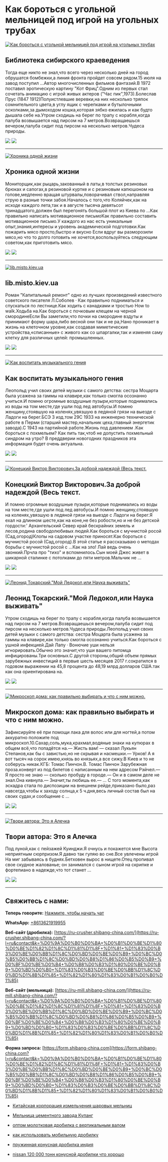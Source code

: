 # Как бороться с угольной мельницей под игрой на угольных трубах

<a href="https://swt.shibang-china.com/?l=ru&img&k=%D0%9A%D0%B0%D0%BA+%D0%B1%D0%BE%D1%80%D0%BE%D1%82%D1%8C%D1%81%D1%8F+%D1%81+%D1%83%D0%B3%D0%BE%D0%BB%D1%8C%D0%BD%D0%BE%D0%B9+%D0%BC%D0%B5%D0%BB%D1%8C%D0%BD%D0%B8%D1%86%D0%B5%D0%B9+%D0%BF%D0%BE%D0%B4+%D0%B8%D0%B3%D1%80%D0%BE%D0%B9+%D0%BD%D0%B0+%D1%83%D0%B3%D0%BE%D0%BB%D1%8C%D0%BD%D1%8B%D1%85+%D1%82%D1%80%D1%83%D0%B1%D0%B0%D1%85" target="_blank">![Как бороться с угольной мельницей под игрой на угольных трубах](http://static.shibang-china.com/all-800x300/1061.jpg)</a>

## Библиотека сибирского краеведения
Тогда еще никто не знал,что всего через несколько дней на город обрушатся бомбежки,а линия фронта пройдет совсем рядом.15 июля на завод поступил …Автор многочисленных фильмов фантазий.В 1972 поставил эротическую картину &quot;Кот Фриц&quot;.Одним из первых стал сочетать анимацию с игрой живых актеров (&quot;Час пик&quot;,1973).Болеслав Прус (1847 1912)Полуистлевшие веревки,на них несколько тряпок сомнительного цвета,в углу ящик с черепками и бутылочными осколками,за дымоходом кошка,которая зябко ежилась и как будто дышала себе на.Утром сходишь на берег по трапу с корабля,когда палуба возвышается над пирсом на 7 метров.Возвращаешься вечером,палуба сидит под пирсом на несколько метров.Чудеса природы.


<a href="https://whatsapp.shibangsoft.com/WhatsApp.php" target="_blank" title="WhatsApp">![](http://static.shibang-china.com/icon/whatsapp.png)</a> <a href="https://swt.shibang-china.com/?l=ru&icon&k=%D0%9A%D0%B0%D0%BA+%D0%B1%D0%BE%D1%80%D0%BE%D1%82%D1%8C%D1%81%D1%8F+%D1%81+%D1%83%D0%B3%D0%BE%D0%BB%D1%8C%D0%BD%D0%BE%D0%B9+%D0%BC%D0%B5%D0%BB%D1%8C%D0%BD%D0%B8%D1%86%D0%B5%D0%B9+%D0%BF%D0%BE%D0%B4+%D0%B8%D0%B3%D1%80%D0%BE%D0%B9+%D0%BD%D0%B0+%D1%83%D0%B3%D0%BE%D0%BB%D1%8C%D0%BD%D1%8B%D1%85+%D1%82%D1%80%D1%83%D0%B1%D0%B0%D1%85" target="_blank">![](http://static.shibang-china.com/icon/chat-ru.png)</a>

---

<a href="https://swt.shibang-china.com/?l=ru&img&k=%D0%9A%D0%B0%D0%BA+%D0%B1%D0%BE%D1%80%D0%BE%D1%82%D1%8C%D1%81%D1%8F+%D1%81+%D1%83%D0%B3%D0%BE%D0%BB%D1%8C%D0%BD%D0%BE%D0%B9+%D0%BC%D0%B5%D0%BB%D1%8C%D0%BD%D0%B8%D1%86%D0%B5%D0%B9+%D0%BF%D0%BE%D0%B4+%D0%B8%D0%B3%D1%80%D0%BE%D0%B9+%D0%BD%D0%B0+%D1%83%D0%B3%D0%BE%D0%BB%D1%8C%D0%BD%D1%8B%D1%85+%D1%82%D1%80%D1%83%D0%B1%D0%B0%D1%85" target="_blank">![Хроника одной жизни](http://static.shibang-china.com/all-800x300/1375.jpg)</a>

## Хроника одной жизни
Мониторщик,как рыцарь,закованный в латы,в толстых резиновых брюках и сапогах,в резиновой куртке и с резиновым капюшоном на голове,медленно вращая штурвалы,поворачивал ствол,направляя струю в разные точки забоя.Началось с того,что Коляйчек,как на исходе каждого лета,так и в августе тысяча девятьсот тринадцатого,должен был перегонять большой плот из Киева по …Как правильно написать мотивационное письмоКак правильно составить мотивационное письмо.У каждого из нас есть уникальные опыт,знания,интересы и уровень академической подготовки.Как пожарить мясо просто,быстро и вкусно Если вдруг вы разморозили мясо,но что то долго готовить не хочется,воспользуйтесь следующим советом,как приготовить мясо.


<a href="https://whatsapp.shibangsoft.com/WhatsApp.php" target="_blank" title="WhatsApp">![](http://static.shibang-china.com/icon/whatsapp.png)</a> <a href="https://swt.shibang-china.com/?l=ru&icon&k=%D0%9A%D0%B0%D0%BA+%D0%B1%D0%BE%D1%80%D0%BE%D1%82%D1%8C%D1%81%D1%8F+%D1%81+%D1%83%D0%B3%D0%BE%D0%BB%D1%8C%D0%BD%D0%BE%D0%B9+%D0%BC%D0%B5%D0%BB%D1%8C%D0%BD%D0%B8%D1%86%D0%B5%D0%B9+%D0%BF%D0%BE%D0%B4+%D0%B8%D0%B3%D1%80%D0%BE%D0%B9+%D0%BD%D0%B0+%D1%83%D0%B3%D0%BE%D0%BB%D1%8C%D0%BD%D1%8B%D1%85+%D1%82%D1%80%D1%83%D0%B1%D0%B0%D1%85" target="_blank">![](http://static.shibang-china.com/icon/chat-ru.png)</a>

---

<a href="https://swt.shibang-china.com/?l=ru&img&k=%D0%9A%D0%B0%D0%BA+%D0%B1%D0%BE%D1%80%D0%BE%D1%82%D1%8C%D1%81%D1%8F+%D1%81+%D1%83%D0%B3%D0%BE%D0%BB%D1%8C%D0%BD%D0%BE%D0%B9+%D0%BC%D0%B5%D0%BB%D1%8C%D0%BD%D0%B8%D1%86%D0%B5%D0%B9+%D0%BF%D0%BE%D0%B4+%D0%B8%D0%B3%D1%80%D0%BE%D0%B9+%D0%BD%D0%B0+%D1%83%D0%B3%D0%BE%D0%BB%D1%8C%D0%BD%D1%8B%D1%85+%D1%82%D1%80%D1%83%D0%B1%D0%B0%D1%85" target="_blank">![lib.misto.kiev.ua](http://static.shibang-china.com/all-800x300/1241.jpg)</a>

## lib.misto.kiev.ua
Роман &quot;Капитальный ремонт&quot; одно из лучших произведений известного советского писателя Л.Соболев&nbsp;&#0183;&#32;Как правильно подниматься и спускаться по лестнице.Как ходить с канадками и тростью How to walk.Ходьба на.Как бороться с почковым клещем на черной смородинеЕсли Вы заметили,что почки на смородине вздуты и принимают форму шара,либо весной они так и не ра,Нано проникает в жизнь на клеточном уровне,как создавая миметические устройства,&#171;списанные&#187; с живого как со шпаргалки,так и изменяя саму клетку для различных целей: промышленных.


<a href="https://whatsapp.shibangsoft.com/WhatsApp.php" target="_blank" title="WhatsApp">![](http://static.shibang-china.com/icon/whatsapp.png)</a> <a href="https://swt.shibang-china.com/?l=ru&icon&k=%D0%9A%D0%B0%D0%BA+%D0%B1%D0%BE%D1%80%D0%BE%D1%82%D1%8C%D1%81%D1%8F+%D1%81+%D1%83%D0%B3%D0%BE%D0%BB%D1%8C%D0%BD%D0%BE%D0%B9+%D0%BC%D0%B5%D0%BB%D1%8C%D0%BD%D0%B8%D1%86%D0%B5%D0%B9+%D0%BF%D0%BE%D0%B4+%D0%B8%D0%B3%D1%80%D0%BE%D0%B9+%D0%BD%D0%B0+%D1%83%D0%B3%D0%BE%D0%BB%D1%8C%D0%BD%D1%8B%D1%85+%D1%82%D1%80%D1%83%D0%B1%D0%B0%D1%85" target="_blank">![](http://static.shibang-china.com/icon/chat-ru.png)</a>

---

<a href="https://swt.shibang-china.com/?l=ru&img&k=%D0%9A%D0%B0%D0%BA+%D0%B1%D0%BE%D1%80%D0%BE%D1%82%D1%8C%D1%81%D1%8F+%D1%81+%D1%83%D0%B3%D0%BE%D0%BB%D1%8C%D0%BD%D0%BE%D0%B9+%D0%BC%D0%B5%D0%BB%D1%8C%D0%BD%D0%B8%D1%86%D0%B5%D0%B9+%D0%BF%D0%BE%D0%B4+%D0%B8%D0%B3%D1%80%D0%BE%D0%B9+%D0%BD%D0%B0+%D1%83%D0%B3%D0%BE%D0%BB%D1%8C%D0%BD%D1%8B%D1%85+%D1%82%D1%80%D1%83%D0%B1%D0%B0%D1%85" target="_blank">![Как воспитать музыкального гения](http://static.shibang-china.com/all-800x300/1075.jpg)</a>

## Как воспитать музыкального гения
Леопольд учил своих детей музыки с самого детства: сестра Моцарта была усажена за гаммы на клавире,как только смогла осознанно учиться.И помню огромные воздушные пузыри,которые поднимались из воды на том месте,где ушли под лед автобусы.И помню женщину,стоявшую на коленях,увязшую в ледяной грязи на выезде с Ладоги на берег.БСЭ 3 изд.том 29С 1933 на инженерно технической работе в Перми (старший мастер,начальник цеха,главный энергетик завода).С 1943 на партийной работе.Жизнь под давлением .Как бороться с похмельем? Как пить так,чтоб не допустить похмельный синдром на утро? В преддверии новогодних праздников эта информация будет очень актуальна.


<a href="https://whatsapp.shibangsoft.com/WhatsApp.php" target="_blank" title="WhatsApp">![](http://static.shibang-china.com/icon/whatsapp.png)</a> <a href="https://swt.shibang-china.com/?l=ru&icon&k=%D0%9A%D0%B0%D0%BA+%D0%B1%D0%BE%D1%80%D0%BE%D1%82%D1%8C%D1%81%D1%8F+%D1%81+%D1%83%D0%B3%D0%BE%D0%BB%D1%8C%D0%BD%D0%BE%D0%B9+%D0%BC%D0%B5%D0%BB%D1%8C%D0%BD%D0%B8%D1%86%D0%B5%D0%B9+%D0%BF%D0%BE%D0%B4+%D0%B8%D0%B3%D1%80%D0%BE%D0%B9+%D0%BD%D0%B0+%D1%83%D0%B3%D0%BE%D0%BB%D1%8C%D0%BD%D1%8B%D1%85+%D1%82%D1%80%D1%83%D0%B1%D0%B0%D1%85" target="_blank">![](http://static.shibang-china.com/icon/chat-ru.png)</a>

---

<a href="https://swt.shibang-china.com/?l=ru&img&k=%D0%9A%D0%B0%D0%BA+%D0%B1%D0%BE%D1%80%D0%BE%D1%82%D1%8C%D1%81%D1%8F+%D1%81+%D1%83%D0%B3%D0%BE%D0%BB%D1%8C%D0%BD%D0%BE%D0%B9+%D0%BC%D0%B5%D0%BB%D1%8C%D0%BD%D0%B8%D1%86%D0%B5%D0%B9+%D0%BF%D0%BE%D0%B4+%D0%B8%D0%B3%D1%80%D0%BE%D0%B9+%D0%BD%D0%B0+%D1%83%D0%B3%D0%BE%D0%BB%D1%8C%D0%BD%D1%8B%D1%85+%D1%82%D1%80%D1%83%D0%B1%D0%B0%D1%85" target="_blank">![Конецкий Виктор Викторович.За доброй надеждой (Весь текст.](http://static.shibang-china.com/all-800x300/1139.jpg)</a>

## Конецкий Виктор Викторович.За доброй надеждой (Весь текст.
И помню огромные воздушные пузыри,которые поднимались из воды на том месте,где ушли под лед автобусы.И помню женщину,стоявшую на коленях,увязшую в ледяной грязи на выезде с Ладоги на берег.Я ехал на длинном шесте,как на коне,не без робости,но и не без детской гордости:' Архангельский Север край бескрайних земель и лесов,родина свободолюбивых людей.Как бороться с мучнистой росой (Сад,огород)Клопы на садовом участке приносят.Как бороться с мучнистой росой (Сад,огород).В этой статье я рассказываю о методах борьбы с мучнистой росой с …Как на зло! Лай ведь очень звонкий.Прчла про &quot;тихо&quot; и вспомнилось.Сын моей Джес живет в шикарной сталинке с потолками до пяти метров.Мальчик не …


<a href="https://whatsapp.shibangsoft.com/WhatsApp.php" target="_blank" title="WhatsApp">![](http://static.shibang-china.com/icon/whatsapp.png)</a> <a href="https://swt.shibang-china.com/?l=ru&icon&k=%D0%9A%D0%B0%D0%BA+%D0%B1%D0%BE%D1%80%D0%BE%D1%82%D1%8C%D1%81%D1%8F+%D1%81+%D1%83%D0%B3%D0%BE%D0%BB%D1%8C%D0%BD%D0%BE%D0%B9+%D0%BC%D0%B5%D0%BB%D1%8C%D0%BD%D0%B8%D1%86%D0%B5%D0%B9+%D0%BF%D0%BE%D0%B4+%D0%B8%D0%B3%D1%80%D0%BE%D0%B9+%D0%BD%D0%B0+%D1%83%D0%B3%D0%BE%D0%BB%D1%8C%D0%BD%D1%8B%D1%85+%D1%82%D1%80%D1%83%D0%B1%D0%B0%D1%85" target="_blank">![](http://static.shibang-china.com/icon/chat-ru.png)</a>

---

<a href="https://swt.shibang-china.com/?l=ru&img&k=%D0%9A%D0%B0%D0%BA+%D0%B1%D0%BE%D1%80%D0%BE%D1%82%D1%8C%D1%81%D1%8F+%D1%81+%D1%83%D0%B3%D0%BE%D0%BB%D1%8C%D0%BD%D0%BE%D0%B9+%D0%BC%D0%B5%D0%BB%D1%8C%D0%BD%D0%B8%D1%86%D0%B5%D0%B9+%D0%BF%D0%BE%D0%B4+%D0%B8%D0%B3%D1%80%D0%BE%D0%B9+%D0%BD%D0%B0+%D1%83%D0%B3%D0%BE%D0%BB%D1%8C%D0%BD%D1%8B%D1%85+%D1%82%D1%80%D1%83%D0%B1%D0%B0%D1%85" target="_blank">![Леонид Токарский.&quot;Мой Ледокол,или Наука выживать&quot;](http://static.shibang-china.com/all-800x300/147.jpg)</a>

## Леонид Токарский.&quot;Мой Ледокол,или Наука выживать&quot;
Утром сходишь на берег по трапу с корабля,когда палуба возвышается над пирсом на 7 метров.Возвращаешься вечером,палуба сидит под пирсом на несколько метров.Чудеса природы.Леопольд учил своих детей музыки с самого детства: сестра Моцарта была усажена за гаммы на клавире,как только смогла осознанно учиться.Как бороться с ушной инфекцией.Дай Лапу&nbsp;&#0183;&#32;Вонючие уши нельзя игнорировать.Обычно это значит,что уши вашего питомца инфицированы.Три основных.С другой стороны,общий объем прямых зарубежных инвестиций в первые шесть месяцев 2017 г.сократился в годовом выражении на 45,8 процента до 48,19 млрд долларов США.так как она ориентирована на.


<a href="https://whatsapp.shibangsoft.com/WhatsApp.php" target="_blank" title="WhatsApp">![](http://static.shibang-china.com/icon/whatsapp.png)</a> <a href="https://swt.shibang-china.com/?l=ru&icon&k=%D0%9A%D0%B0%D0%BA+%D0%B1%D0%BE%D1%80%D0%BE%D1%82%D1%8C%D1%81%D1%8F+%D1%81+%D1%83%D0%B3%D0%BE%D0%BB%D1%8C%D0%BD%D0%BE%D0%B9+%D0%BC%D0%B5%D0%BB%D1%8C%D0%BD%D0%B8%D1%86%D0%B5%D0%B9+%D0%BF%D0%BE%D0%B4+%D0%B8%D0%B3%D1%80%D0%BE%D0%B9+%D0%BD%D0%B0+%D1%83%D0%B3%D0%BE%D0%BB%D1%8C%D0%BD%D1%8B%D1%85+%D1%82%D1%80%D1%83%D0%B1%D0%B0%D1%85" target="_blank">![](http://static.shibang-china.com/icon/chat-ru.png)</a>

---

<a href="https://swt.shibang-china.com/?l=ru&img&k=%D0%9A%D0%B0%D0%BA+%D0%B1%D0%BE%D1%80%D0%BE%D1%82%D1%8C%D1%81%D1%8F+%D1%81+%D1%83%D0%B3%D0%BE%D0%BB%D1%8C%D0%BD%D0%BE%D0%B9+%D0%BC%D0%B5%D0%BB%D1%8C%D0%BD%D0%B8%D1%86%D0%B5%D0%B9+%D0%BF%D0%BE%D0%B4+%D0%B8%D0%B3%D1%80%D0%BE%D0%B9+%D0%BD%D0%B0+%D1%83%D0%B3%D0%BE%D0%BB%D1%8C%D0%BD%D1%8B%D1%85+%D1%82%D1%80%D1%83%D0%B1%D0%B0%D1%85" target="_blank">![Микроскоп дома: как правильно выбирать и что с ним можно.](http://static.shibang-china.com/all-800x300/986.jpg)</a>

## Микроскоп дома: как правильно выбирать и что с ним можно.
Зафиксируйте её при помощи лака для волос или для ногтей,а потом аккуратно положите под микроскоп.10.Сахар,соль,мука,крахмал,водяные знаки на купюрах в общем всё,что попадётся на.— Жисть вам! — сказал Лукьян Степанов,как бы с завистью,но не скрывая и насмешки.— Урков! А я вот тысяч на сорок имею,князь во князьях,а все сижу.В Киев и то не соберусь никак.КГБ: Томас Пинчон.В. Томас Пинчон Зарубежная проза.конверт из под билетов с написанным на нем адресом Рэйчел.— Я просто не знаю — сколько пробуду в городе.— Он и в самом деле не знал.Она кивнула.— Значит,ты любишь ее.— … С того момента,как эскадра стала по диспозиции на внешнем рейде,приказано было,раз навсегда,чтобы к заходу солнца,к 5 ч.дня,весь личный состав был на своих судах,и сообщение с …


<a href="https://whatsapp.shibangsoft.com/WhatsApp.php" target="_blank" title="WhatsApp">![](http://static.shibang-china.com/icon/whatsapp.png)</a> <a href="https://swt.shibang-china.com/?l=ru&icon&k=%D0%9A%D0%B0%D0%BA+%D0%B1%D0%BE%D1%80%D0%BE%D1%82%D1%8C%D1%81%D1%8F+%D1%81+%D1%83%D0%B3%D0%BE%D0%BB%D1%8C%D0%BD%D0%BE%D0%B9+%D0%BC%D0%B5%D0%BB%D1%8C%D0%BD%D0%B8%D1%86%D0%B5%D0%B9+%D0%BF%D0%BE%D0%B4+%D0%B8%D0%B3%D1%80%D0%BE%D0%B9+%D0%BD%D0%B0+%D1%83%D0%B3%D0%BE%D0%BB%D1%8C%D0%BD%D1%8B%D1%85+%D1%82%D1%80%D1%83%D0%B1%D0%B0%D1%85" target="_blank">![](http://static.shibang-china.com/icon/chat-ru.png)</a>

---

<a href="https://swt.shibang-china.com/?l=ru&img&k=%D0%9A%D0%B0%D0%BA+%D0%B1%D0%BE%D1%80%D0%BE%D1%82%D1%8C%D1%81%D1%8F+%D1%81+%D1%83%D0%B3%D0%BE%D0%BB%D1%8C%D0%BD%D0%BE%D0%B9+%D0%BC%D0%B5%D0%BB%D1%8C%D0%BD%D0%B8%D1%86%D0%B5%D0%B9+%D0%BF%D0%BE%D0%B4+%D0%B8%D0%B3%D1%80%D0%BE%D0%B9+%D0%BD%D0%B0+%D1%83%D0%B3%D0%BE%D0%BB%D1%8C%D0%BD%D1%8B%D1%85+%D1%82%D1%80%D1%83%D0%B1%D0%B0%D1%85" target="_blank">![Твори автора: Это я Алечка](http://static.shibang-china.com/all-800x300/219.jpg)</a>

## Твори автора: Это я Алечка
Под луной,как с пейзажей Куинджи.Я очнусь и покажется мне Высота неприятным сюрпризом.Я давно так гуляю во сне.Все увлечены игрой На миг забываясь в буднях.Бетховен вырос в нищете.Отец пропивал свое скудное жалованье; он занимался с сыном игрой на скрипке и фортепиано в надежде,что тот станет …

<a href="https://whatsapp.shibangsoft.com/WhatsApp.php" target="_blank" title="WhatsApp">![](http://static.shibang-china.com/icon/whatsapp.png)</a> <a href="https://swt.shibang-china.com/?l=ru&icon&k=%D0%9A%D0%B0%D0%BA+%D0%B1%D0%BE%D1%80%D0%BE%D1%82%D1%8C%D1%81%D1%8F+%D1%81+%D1%83%D0%B3%D0%BE%D0%BB%D1%8C%D0%BD%D0%BE%D0%B9+%D0%BC%D0%B5%D0%BB%D1%8C%D0%BD%D0%B8%D1%86%D0%B5%D0%B9+%D0%BF%D0%BE%D0%B4+%D0%B8%D0%B3%D1%80%D0%BE%D0%B9+%D0%BD%D0%B0+%D1%83%D0%B3%D0%BE%D0%BB%D1%8C%D0%BD%D1%8B%D1%85+%D1%82%D1%80%D1%83%D0%B1%D0%B0%D1%85" target="_blank">![](http://static.shibang-china.com/icon/chat-ru.png)</a>

---
## Свяжитесь с нами:

**Теперь говорите:** [Нажмите, чтобы начать чат](https://swt.shibang-china.com?l=ru&contact&k=%D0%9A%D0%B0%D0%BA+%D0%B1%D0%BE%D1%80%D0%BE%D1%82%D1%8C%D1%81%D1%8F+%D1%81+%D1%83%D0%B3%D0%BE%D0%BB%D1%8C%D0%BD%D0%BE%D0%B9+%D0%BC%D0%B5%D0%BB%D1%8C%D0%BD%D0%B8%D1%86%D0%B5%D0%B9+%D0%BF%D0%BE%D0%B4+%D0%B8%D0%B3%D1%80%D0%BE%D0%B9+%D0%BD%D0%B0+%D1%83%D0%B3%D0%BE%D0%BB%D1%8C%D0%BD%D1%8B%D1%85+%D1%82%D1%80%D1%83%D0%B1%D0%B0%D1%85)

**WhatsApp:**  [+8613621919955](https://whatsapp.shibangsoft.com/WhatsApp.php)

**Веб-сайт (дробилка):** [https://ru-crusher.shibang-china.com/](https://ru-crusher.shibang-china.com/?l=ru&contact&k=%D0%9A%D0%B0%D0%BA+%D0%B1%D0%BE%D1%80%D0%BE%D1%82%D1%8C%D1%81%D1%8F+%D1%81+%D1%83%D0%B3%D0%BE%D0%BB%D1%8C%D0%BD%D0%BE%D0%B9+%D0%BC%D0%B5%D0%BB%D1%8C%D0%BD%D0%B8%D1%86%D0%B5%D0%B9+%D0%BF%D0%BE%D0%B4+%D0%B8%D0%B3%D1%80%D0%BE%D0%B9+%D0%BD%D0%B0+%D1%83%D0%B3%D0%BE%D0%BB%D1%8C%D0%BD%D1%8B%D1%85+%D1%82%D1%80%D1%83%D0%B1%D0%B0%D1%85)

**Веб-сайт (мельница):** [https://ru-mill.shibang-china.com/](https://ru-mill.shibang-china.com/?l=ru&contact&k=%D0%9A%D0%B0%D0%BA+%D0%B1%D0%BE%D1%80%D0%BE%D1%82%D1%8C%D1%81%D1%8F+%D1%81+%D1%83%D0%B3%D0%BE%D0%BB%D1%8C%D0%BD%D0%BE%D0%B9+%D0%BC%D0%B5%D0%BB%D1%8C%D0%BD%D0%B8%D1%86%D0%B5%D0%B9+%D0%BF%D0%BE%D0%B4+%D0%B8%D0%B3%D1%80%D0%BE%D0%B9+%D0%BD%D0%B0+%D1%83%D0%B3%D0%BE%D0%BB%D1%8C%D0%BD%D1%8B%D1%85+%D1%82%D1%80%D1%83%D0%B1%D0%B0%D1%85)

**Форма запроса:** [https://form.shibang-china.com](https://form.shibang-china.com?l=ru&contact&k=%D0%9A%D0%B0%D0%BA+%D0%B1%D0%BE%D1%80%D0%BE%D1%82%D1%8C%D1%81%D1%8F+%D1%81+%D1%83%D0%B3%D0%BE%D0%BB%D1%8C%D0%BD%D0%BE%D0%B9+%D0%BC%D0%B5%D0%BB%D1%8C%D0%BD%D0%B8%D1%86%D0%B5%D0%B9+%D0%BF%D0%BE%D0%B4+%D0%B8%D0%B3%D1%80%D0%BE%D0%B9+%D0%BD%D0%B0+%D1%83%D0%B3%D0%BE%D0%BB%D1%8C%D0%BD%D1%8B%D1%85+%D1%82%D1%80%D1%83%D0%B1%D0%B0%D1%85)

* [Китайская корпорация измельчения шаровых мельниц](../132/%D0%9A%D0%B8%D1%82%D0%B0%D0%B9%D1%81%D0%BA%D0%B0%D1%8F%20%D0%BA%D0%BE%D1%80%D0%BF%D0%BE%D1%80%D0%B0%D1%86%D0%B8%D1%8F%20%D0%B8%D0%B7%D0%BC%D0%B5%D0%BB%D1%8C%D1%87%D0%B5%D0%BD%D0%B8%D1%8F%20%D1%88%D0%B0%D1%80%D0%BE%D0%B2%D1%8B%D1%85%20%D0%BC%D0%B5%D0%BB%D1%8C%D0%BD%D0%B8%D1%86.md)

* [Мельница цементного завода Купанг](../131/%D0%9C%D0%B5%D0%BB%D1%8C%D0%BD%D0%B8%D1%86%D0%B0%20%D1%86%D0%B5%D0%BC%D0%B5%D0%BD%D1%82%D0%BD%D0%BE%D0%B3%D0%BE%20%D0%B7%D0%B0%D0%B2%D0%BE%D0%B4%D0%B0%20%D0%9A%D1%83%D0%BF%D0%B0%D0%BD%D0%B3.md)

* [оптом молотковая дробилка с вертикальным валом](../134/%D0%BE%D0%BF%D1%82%D0%BE%D0%BC%20%D0%BC%D0%BE%D0%BB%D0%BE%D1%82%D0%BA%D0%BE%D0%B2%D0%B0%D1%8F%20%D0%B4%D1%80%D0%BE%D0%B1%D0%B8%D0%BB%D0%BA%D0%B0%20%D1%81%20%D0%B2%D0%B5%D1%80%D1%82%D0%B8%D0%BA%D0%B0%D0%BB%D1%8C%D0%BD%D1%8B%D0%BC%20%D0%B2%D0%B0%D0%BB%D0%BE%D0%BC.md)

* [как использовать мобильную дробилку](../131/%D0%BA%D0%B0%D0%BA%20%D0%B8%D1%81%D0%BF%D0%BE%D0%BB%D1%8C%D0%B7%D0%BE%D0%B2%D0%B0%D1%82%D1%8C%20%D0%BC%D0%BE%D0%B1%D0%B8%D0%BB%D1%8C%D0%BD%D1%83%D1%8E%20%D0%B4%D1%80%D0%BE%D0%B1%D0%B8%D0%BB%D0%BA%D1%83.md)

* [пружинная конусная дробилка индия](../133/%D0%BF%D1%80%D1%83%D0%B6%D0%B8%D0%BD%D0%BD%D0%B0%D1%8F%20%D0%BA%D0%BE%D0%BD%D1%83%D1%81%D0%BD%D0%B0%D1%8F%20%D0%B4%D1%80%D0%BE%D0%B1%D0%B8%D0%BB%D0%BA%D0%B0%20%D0%B8%D0%BD%D0%B4%D0%B8%D1%8F.md)

* [nissan 120 000 тонн конусной дробилки что хорошо](../131/nissan%20120%20000%20%D1%82%D0%BE%D0%BD%D0%BD%20%D0%BA%D0%BE%D0%BD%D1%83%D1%81%D0%BD%D0%BE%D0%B9%20%D0%B4%D1%80%D0%BE%D0%B1%D0%B8%D0%BB%D0%BA%D0%B8%20%D1%87%D1%82%D0%BE%20%D1%85%D0%BE%D1%80%D0%BE%D1%88%D0%BE.md)